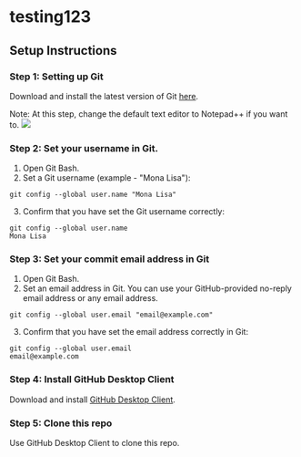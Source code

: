 # testing123
## Setup Instructions
### Step 1: Setting up Git
Download and install the latest version of Git [here](https://git-scm.com/downloads).

Note: At this step, change the default text editor to Notepad++ if you want to.
![](https://imgur.com/6LqAxHf.png)
### Step 2: Set your username in Git.
1. Open Git Bash.
2. Set a Git username (example - "Mona Lisa"):
```shell
git config --global user.name "Mona Lisa"
```
3. Confirm that you have set the Git username correctly:
```shell
git config --global user.name
Mona Lisa
```
### Step 3: Set your commit email address in Git
1. Open Git Bash.
2. Set an email address in Git. You can use your GitHub-provided no-reply email address or any email address.
``` shell
git config --global user.email "email@example.com"
```
3. Confirm that you have set the email address correctly in Git:
``` shell
git config --global user.email
email@example.com
```
### Step 4: Install GitHub Desktop Client
Download and install [GitHub Desktop Client](https://desktop.github.com/).
### Step 5: Clone this repo
Use GitHub Desktop Client to clone this repo.
